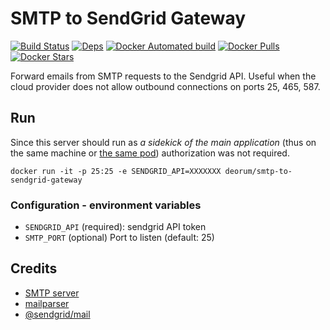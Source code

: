 # SMTP to SendGrid Gateway


[![Build Status](https://img.shields.io/circleci/project/github/Paradiced/smtp-to-sendgrid-gateway.svg)](https://circleci.com/gh/Paradiced/smtp-to-sendgrid-gateway/) [![Deps](	https://img.shields.io/david/Paradiced/smtp-to-sendgrid-gateway.svg)](https://david-dm.org/Paradiced/smtp-to-sendgrid-gateway) [![Docker Automated build](https://img.shields.io/docker/automated/deorum/smtp-to-sendgrid-gateway.svg)](https://hub.docker.com/r/deorum/ssmtp-to-sendgrid-gateway) [![Docker Pulls](https://img.shields.io/docker/pulls/deorum/smtp-to-sendgrid-gateway.svg)](https://hub.docker.com/r/deorum/smtp-to-sendgrid-gateway) [![Docker Stars](https://img.shields.io/docker/stars/Paradiced/smtp-to-sendgrid-gateway.svg)](https://hub.docker.com/r/deorum/smtp-to-sendgrid-gateway)

Forward emails from SMTP requests to the Sendgrid API. Useful when the cloud provider does not allow outbound connections on ports 25, 465, 587.

## Run

Since this server should run as *a sidekick of the main application* (thus on the same machine or [the same pod](https://kubernetes.io/docs/concepts/workloads/pods/pod-overview/#understanding-pods)) authorization was not required.

```shell
docker run -it -p 25:25 -e SENDGRID_API=XXXXXXX deorum/smtp-to-sendgrid-gateway
```

### Configuration - environment variables

- `SENDGRID_API` (required): sendgrid API token
- `SMTP_PORT` (optional) Port to listen (default: 25)


## Credits

- [SMTP server](https://nodemailer.com/extras/smtp-server/)
- [mailparser](https://nodemailer.com/extras/mailparser/)
- [@sendgrid/mail](https://www.npmjs.com/package/@sendgrid/mail)
